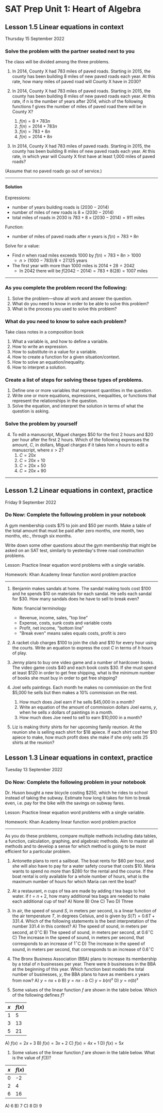 # SAT Prep Unit 1: Heart of Algebra

## Lesson 1.5 Linear equations in context

Thursday 15 September 2022

### Solve the problem with the partner seated next to you

The class will be divided among the three problems.

1. In 2014, County X had 783 miles of paved roads. Starting in 2015, the county has been building 8 miles of new paved roads each year. At this rate, how many miles of paved road will County X have in 2030?
1. In 2014, County X had 783 miles of paved roads. Starting in 2015, the county has been building 8 miles of new paved roads each year. At this rate, if n is the number of years after 2014, which of the following functions f gives the number of miles of paved road there will be in County X?
    1. $f(n) = 8 + 783n$
    1. $f(n) = 2014 + 783n$
    1. $f(n) = 783 + 8n$
    1. $f(n) = 2014 + 8n$

1. In 2014, County X had 783 miles of paved roads. Starting in 2015, the county has been building 8 miles of new paved roads each year. At this rate, in which year will County X first have at least 1,000 miles of paved roads?

  (Assume that no paved roads go out of service.)
__________

#### Solution

Expressions:

* number of years building roads is $(2030-2014)$
* number of miles of new roads is $8 \times (2030-2014)$
* total miles of roads in 2030 is $783+8 \times (2030-2014)=911$ miles

Function:

* number of miles of paved roads after $n$ years is $f(n) = 783 + 8n$

Solve for a value:

* Find $n$ when road miles exceeds 1000 by $f(n) = 783 + 8n > 1000$
  * $n > (1000-783)/8=27.125$ years
* The first year with more than 1000 miles is $2014+28=2042$
  * In 2042 there will be $f(2042-2014) = 783 + 8(28) = 1007$ miles

__________

### As you complete the problem record the following:

1. Solve the problem—show all work and answer the question.
1. What do you need to know in order to be able to solve this problem?
1. What is the process you used to solve this problem?

### What do you need to know to solve each problem?

Take class notes in a composition book

1. What a variable is, and how to define a variable.
1. How to write an expression.
1. How to substitute-in a value for a variable.
1. How to create a function for a given situation/context.
1. How to solve an equation/inequality.
1. How to interpret a solution.

### Create a list of steps for solving these types of problems.

1. Define one or more variables that represent quantities in the question.
1. Write one or more equations, expressions, inequalities, or functions that represent the relationships in the question.
1. Solve the equation, and interpret the solution in terms of what the question is asking.

### Solve the problem by yourself

4. To edit a manuscript, Miguel charges \$50 for the first 2 hours and \$20 per hour after the first 2 hours. Which of the following expresses the amount, $C$, in dollars, Miguel charges if it takes him $x$ hours to edit a manuscript, where $x>2$?  
    1. $C=20x$
    1. $C=20x+10$
    1. $C=20x+50$
    1. $C=20x+90$

__________

## Lesson 1.2 Linear equations in context, practice

Friday 9 September 2022

### Do Now: Complete the following problem in your notebook

A gym membership costs \$75 to join and \$50 per month. Make a table of the total amount that must be paid after zero months, one month, two months, etc., through six months.

Write down some other questions about the gym membership that might be asked on an SAT test, similarly to yesterday's three road construction problems.

Lesson: Practice linear equation word problems with a single variable.

Homework: Khan Academy linear function word problem practice
__________

1. Benjamin makes sandals at home. The sandal making tools cost \$100 and he spends \$10 on materials for each sandal. He sells each sandal for \$30. How many sandals does he have to sell to break even?

    Note: financial terminology

    * Revenue, income, sales, "top line"
    * Expense, costs, sunk costs and variable costs
    * Profit, net income, "bottom line"
    * "Break even" means sales equals costs, profit is zero

1. A racket club charges \$100 to join the club and \$10 for every hour using the courts. Write an equation to express the cost $C$ in terms of $h$ hours of play.

1. Jenny plans to buy one video game and a number of hardcover books. The video game costs \$40 and each book costs \$30. If she must spend at least \$120 in order to get free shipping, what is the minimum number of books she must buy in order to get free shipping?

1. Joel sells paintings. Each month he makes no commission on the first \$5,000 he sells but then makes a 10% commission on the rest.
    1. How much does Joel earn if he sells \$45,000 in a month?
    1. Write an equation of the amount of commission dollars Joel earns, $y$, when he sells $x$ dollars of paintings in a month.
    1. How much does Joe need to sell to earn $10,000 in a month?

1. Liz is making thirty shirts for her upcoming family reunion. At the reunion she is selling each shirt for \$18 apiece. If each shirt cost her \$10 apiece to make, how much profit does she make if she only sells 25 shirts at the reunion?  

## Lesson 1.3 Linear equations in context, practice

Tuesday 13 September 2022

### Do Now: Complete the following problem in your notebook

Dr. Huson bought a new bicycle costing \$250, which he rides to school instead of taking the subway. Estimate how long it takes for him to break even, i.e. pay for the bike with the savings on subway fares.

Lesson: Practice linear equation word problems with a single variable.

Homework: Khan Academy linear function word problem practice
_______

As you do these problems, compare multiple methods including data tables, a function, calculation, graphing, and algebraic methods. Aim to master all methods and to develop a sense for which method is going to be most efficient for a particular problem.

1. Antonette plans to rent a sailboat. The boat rents for \$60 per hour, and she will also have to pay for a water safety course that costs \$10. Maria wants to spend no more than \$280 for the rental and the course. If the boat rental is only available for a whole number of hours, what is the maximum number of hours for which Maria can rent the boat?

1. At a restaurant, $n$ cups of tea are made by adding $t$ tea bags to hot water. if $t=n+2$, how many additional tea bags are needed to make each additional cup of tea?
    A) None
    B) One
    C) Two
    D) Three
1. In air, the speed of sound $S$, in meters per second, is a linear function of the air temperature $T$, in degrees Celsius, and is given by $S(T)=0.6 T + 331.4$. Which of the following statements is the best interpretation of the number 331.4 in this context?
  A) The speed of sound, in meters per second, at $0^\circ$C
  B) The speed of sound, in meters per second, at $0.6^\circ$C
  C) The increase in the speed of sound, in meters per second, that corresponds to an increase of  $1^\circ$C
  D) The increase in the speed of sound, in meters per second, that corresponds to an increase of  $0.6^\circ$C

1. The Bronx Business Association (BBA) plans to increase its membership by a total of $n$ businesses per year. There were $b$ businesses in the BBA at the beginning of this year. Which function best models the total number of businesses, $y$, the BBA plans to have as members $x$ years from now?
    A) $y=nx+b$
    B) $y=nx-b$
    C) $y=b(n)^x$
    D) $y=n(b)^x$

1. Some values of the linear function $f$ are shown in the table below. Which of the following defines $f$?

$x$ | $f(x)$
--| ----
1 | 5
3 | 13
5 | 21

  A) $f(x)=2x+3$
  B) $f(x)=3x+2$
  C) $f(x)=4x+1$
  D) $f(x)=5x$

1. Some values of the linear function $f$ are shown in the table below. What is the value of $f(3)$?

$x$ | $f(x)$
--| ----
0 | -2
2 | 4
6 | 16

  A) 6
  B) 7
  C) 8
  D) 9